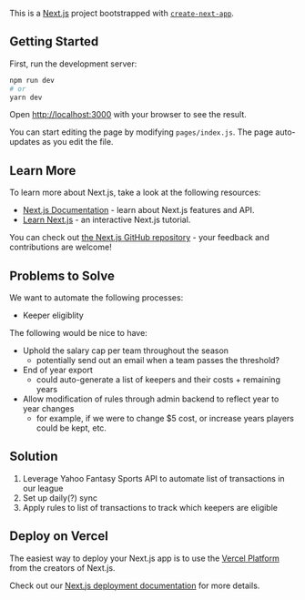 This is a [Next.js](https://nextjs.org/) project bootstrapped with [`create-next-app`](https://github.com/vercel/next.js/tree/canary/packages/create-next-app).

## Getting Started

First, run the development server:

```bash
npm run dev
# or
yarn dev
```

Open [http://localhost:3000](http://localhost:3000) with your browser to see the result.

You can start editing the page by modifying `pages/index.js`. The page auto-updates as you edit the file.

## Learn More

To learn more about Next.js, take a look at the following resources:

- [Next.js Documentation](https://nextjs.org/docs) - learn about Next.js features and API.
- [Learn Next.js](https://nextjs.org/learn) - an interactive Next.js tutorial.

You can check out [the Next.js GitHub repository](https://github.com/vercel/next.js/) - your feedback and contributions are welcome!

## Problems to Solve

We want to automate the following processes:
- Keeper eligiblity

The following would be nice to have:
- Uphold the salary cap per team throughout the season
  - potentially send out an email when a team passes the threshold?
- End of year export
  - could auto-generate a list of keepers and their costs + remaining years
- Allow modification of rules through admin backend to reflect year to year changes
  - for example, if we were to change $5 cost, or increase years players could be kept, etc. 
  
## Solution

1. Leverage Yahoo Fantasy Sports API to automate list of transactions in our league
2. Set up daily(?) sync
3. Apply rules to list of transactions to track which keepers are eligible

## Deploy on Vercel

The easiest way to deploy your Next.js app is to use the [Vercel Platform](https://vercel.com/import?utm_medium=default-template&filter=next.js&utm_source=create-next-app&utm_campaign=create-next-app-readme) from the creators of Next.js.

Check out our [Next.js deployment documentation](https://nextjs.org/docs/deployment) for more details.
